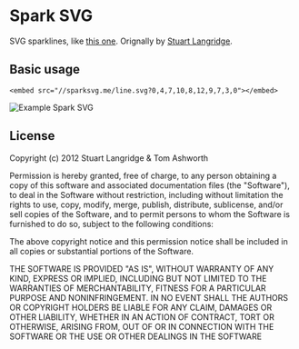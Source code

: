 # Spark SVG

SVG sparklines, like [this one](http://sparksvg.me/line.svg?0,4,7,10,8,12,9,7,3,0). Orignally by [Stuart Langridge](http://kryogenix.org/days/2012/12/30/simple-svg-sparklines).

## Basic usage

```
<embed src="//sparksvg.me/line.svg?0,4,7,10,8,12,9,7,3,0"></embed>
```

![Example Spark SVG](http://i.phuu.net/Ly00/Screen%20Shot%202013-01-06%20at%2012.09.42.png)

## License

Copyright (c) 2012 Stuart Langridge & Tom Ashworth

Permission is hereby granted, free of charge, to any person obtaining a copy of this software and associated documentation files (the "Software"), to deal in the Software without restriction, including without limitation the rights to use, copy, modify, merge, publish, distribute, sublicense, and/or sell copies of the Software, and to permit persons to whom the Software is furnished to do so, subject to the following conditions:

The above copyright notice and this permission notice shall be included in all copies or substantial portions of the Software.

THE SOFTWARE IS PROVIDED "AS IS", WITHOUT WARRANTY OF ANY KIND, EXPRESS OR IMPLIED, INCLUDING BUT NOT LIMITED TO THE WARRANTIES OF MERCHANTABILITY, FITNESS FOR A PARTICULAR PURPOSE AND NONINFRINGEMENT. IN NO EVENT SHALL THE AUTHORS OR COPYRIGHT HOLDERS BE LIABLE FOR ANY CLAIM, DAMAGES OR OTHER LIABILITY, WHETHER IN AN ACTION OF CONTRACT, TORT OR OTHERWISE, ARISING FROM, OUT OF OR IN CONNECTION WITH THE SOFTWARE OR THE USE OR OTHER DEALINGS IN THE SOFTWARE